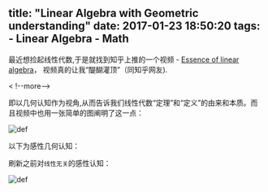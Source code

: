 title: "Linear Algebra with Geometric understanding"
date: 2017-01-23 18:50:20
tags:
    - Linear Algebra
    - Math
---

最近想捡起线性代数,于是就找到知乎上推的一个视频 - [Essence of linear algebra](http://www.bilibili.com/video/av6731067/index_2.html#page=1)， 视频真的让我“醍醐灌顶”（同知乎网友).

< !--more-->

即以几何认知作为视角,从而告诉我们线性代数“定理”和“定义”的由来和本质。而且视频中也用一张简单的图阐明了这一点：


![def](/img/math-liner-def.png)

以下为感性几何认知：

刷新之前对`线性无关`的感性认知：

![def](/img/math-liner-indep.png)
